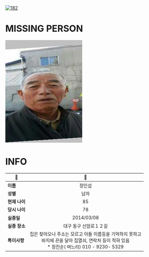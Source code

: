 [![182](https://img.shields.io/badge/%EC%8B%A4%EC%A2%85%EC%8B%A0%EA%B3%A0%EB%8A%94%20%EA%B5%AD%EB%B2%88%EC%97%86%EC%9D%B4-182-blue)](http://safe182.go.kr/index.do)

# MISSING PERSON

<img src="./missing_person.jpg">

# INFO

|🔑|💎|
|--|:--:|
|**이름**|정인섭|
|**성별**|남자|
|**현재 나이**|85|
|**당시 나이**|78|
|**실종일**|2014/03/08|
|**실종 장소**|대구 동구 신암로１２길 |
|**특이사항**|집은 찾아오나 주소는 모르고 아들 이름등을 기억하지 못하고</br>바지에 끈을 달아 집열쇠, 연락처 등이 적혀 있음</br>* 정진순( 며느리) 010 - 9230- 5329|

